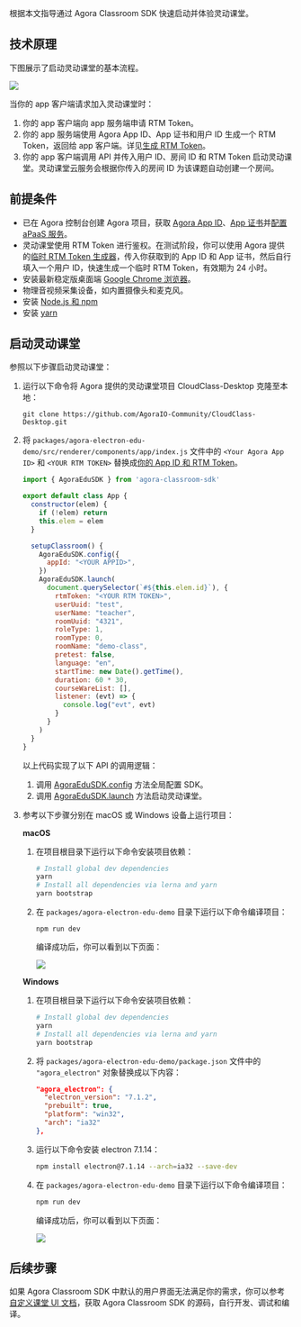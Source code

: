 根据本文指导通过 Agora Classroom SDK 快速启动并体验灵动课堂。

## 技术原理

下图展示了启动灵动课堂的基本流程。

![](https://web-cdn.agora.io/docs-files/1626925692656)

当你的 app 客户端请求加入灵动课堂时：

1. 你的 app 客户端向 app 服务端申请 RTM Token。
2. 你的 app 服务端使用 Agora App ID、App 证书和用户 ID 生成一个 RTM Token，返回给 app 客户端。详见[生成 RTM Token](/cn/Real-time-Messaging/token_server_rtm)。
3. 你的 app 客户端调用 API 并传入用户 ID、房间 ID 和 RTM Token 启动灵动课堂。灵动课堂云服务会根据你传入的房间 ID 为该课题自动创建一个房间。

<a name="prerequisites"></a>

## 前提条件

- 已在 Agora 控制台创建 Agora 项目，获取 [Agora App ID](/cn/Agora%20Platform/get_appid_token#%E8%8E%B7%E5%8F%96-app-id)、[App 证书](/cn/Agora%20Platform/get_appid_token#%E8%8E%B7%E5%8F%96-app-%E8%AF%81%E4%B9%A6)并[配置 aPaaS 服务](/cn/agora-class/agora_class_prep?platform=Web)。
- 灵动课堂使用 RTM Token 进行鉴权。在测试阶段，你可以使用 Agora 提供的[临时 RTM Token 生成器](https://webdemo.agora.io/token-builder/)，传入你获取到的 App ID 和 App 证书，然后自行填入一个用户 ID，快速生成一个临时 RTM Token，有效期为 24 小时。
- 安装最新稳定版桌面端 [Google Chrome 浏览器](https://www.google.cn/chrome/)。
- 物理音视频采集设备，如内置摄像头和麦克风。
- 安装 [Node.js 和 npm](https://www.npmjs.com/)
- 安装 [yarn](https://yarnpkg.com/)

## 启动灵动课堂

参照以下步骤启动灵动课堂：

1. 运行以下命令将 Agora 提供的灵动课堂项目 CloudClass-Desktop 克隆至本地：

   ```
   git clone https://github.com/AgoraIO-Community/CloudClass-Desktop.git
   ```

2. 将 `packages/agora-electron-edu-demo/src/renderer/components/app/index.js` 文件中的 `<Your Agora App ID>` 和 `<YOUR RTM TOKEN>` 替换成[你的 App ID 和 RTM Token](#prerequisites)。

   ```javascript
   import { AgoraEduSDK } from 'agora-classroom-sdk'
   
   export default class App {
     constructor(elem) {
       if (!elem) return
       this.elem = elem
     }
   
     setupClassroom() {
       AgoraEduSDK.config({
         appId: "<YOUR APPID>",
       })
       AgoraEduSDK.launch(
         document.querySelector(`#${this.elem.id}`), {
           rtmToken: "<YOUR RTM TOKEN>",
           userUuid: "test",
           userName: "teacher",
           roomUuid: "4321",
           roleType: 1,
           roomType: 0,
           roomName: "demo-class",
           pretest: false,
           language: "en",
           startTime: new Date().getTime(),
           duration: 60 * 30,
           courseWareList: [],
           listener: (evt) => {
             console.log("evt", evt)
           }
         }
       )
     }
   }
   ```

    以上代码实现了以下 API 的调用逻辑：

   1. 调用 [AgoraEduSDK.config]() 方法全局配置 SDK。
   2. 调用 [AgoraEduSDK.launch]() 方法启动灵动课堂。

3. 参考以下步骤分别在 macOS 或 Windows 设备上运行项目：

   **macOS**

   1. 在项目根目录下运行以下命令安装项目依赖：

      ```bash
      # Install global dev dependencies
      yarn
      # Install all dependencies via lerna and yarn
      yarn bootstrap
      ```

   2. 在 `packages/agora-electron-edu-demo` 目录下运行以下命令编译项目：

      ```
      npm run dev
      ```

      编译成功后，你可以看到以下页面：

      ![](https://web-cdn.agora.io/docs-files/1623404345070)

   **Windows**

   1. 在项目根目录下运行以下命令安装项目依赖：

      ```bash
      # Install global dev dependencies
      yarn
      # Install all dependencies via lerna and yarn
      yarn bootstrap
      ```

   2. 将 `packages/agora-electron-edu-demo/package.json` 文件中的 `"agora_electron"` 对象替换成以下内容：

      ```json
      "agora_electron": {
        "electron_version": "7.1.2",
        "prebuilt": true,
        "platform": "win32",
        "arch": "ia32"
      },
      ```

   3. 运行以下命令安装 electron 7.1.14：

      ```bash
      npm install electron@7.1.14 --arch=ia32 --save-dev
      ```

   4. 在 `packages/agora-electron-edu-demo` 目录下运行以下命令编译项目：

      ```bash
      npm run dev
      ```

      编译成功后，你可以看到以下页面：

      ![](https://web-cdn.agora.io/docs-files/1623404345070)

## 后续步骤

如果 Agora Classroom SDK 中默认的用户界面无法满足你的需求，你可以参考[自定义课堂 UI 文档]()，获取 Agora Classroom SDK 的源码，自行开发、调试和编译。
